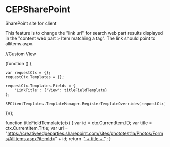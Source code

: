 # CEPSharePoint
SharePoint site for client

This feature is to change the "link url" for search web part results displayed in the "content web part > Item matching a tag". The link should point to allitems.aspx.

//Custom View

(function () {

    var requestCtx = {};
    requestCtx.Templates = {};

    requestCtx.Templates.Fields = {
        'LinkTitle': {'View': titleFieldTemplate}   
    };

    SPClientTemplates.TemplateManager.RegisterTemplateOverrides(requestCtx);

})();

function titleFieldTemplate(ctx) {
    var id = ctx.CurrentItem.ID;
    var title = ctx.CurrentItem.Title;
    var url = "https://creativeedgeparties.sharepoint.com/sites/phototest1a/Photos/Forms/AllItems.aspx?itemId=" + id;
    return '<a href="' + url + '">' + title + '</a>';
}
